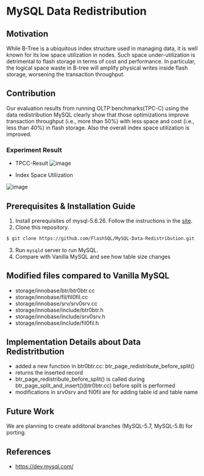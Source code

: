 # MySQL Data Redistribution

## Motivation
While B-Tree is a ubiquitous index structure used in managing data, it is well known for its low space utilization in nodes. Such space under-utilization is detrimental to flash storage in terms of cost and performance. In particular, the logical space waste in B-tree will amplify physical writes inside flash storage, worsening the transaction throughput. 

## Contribution
Our evaluation results from running OLTP benchmarks(TPC-C) using the data redistribution MySQL clearly show that those optimizations improve transaction throughput (i.e., more than 50%) with less space and cost (i.e., less than 40%) in flash storage. Also the overall index space utilization is improved.

### Experiment Result
- TPCC-Result
![image](https://user-images.githubusercontent.com/55489991/145993724-fc77122f-f276-4b74-81bb-e98004c64339.png)

- Index Space Utilization

![image](https://user-images.githubusercontent.com/55489991/145994040-af8c83d5-0dab-4e35-b329-53c66dbe7b6b.png)


## Prerequisites & Installation Guide

1. Install prerequisites of mysql-5.6.26. Follow the instructions in the [site](https://github.com/LeeBohyun/mysql-tpcc/blob/master/installation_guide/multi-mysql-tpcc.md).
2. Clone this repository.
```bash
$ git clone https://github.com/FlashSQL/MySQL-Data-Redistribution.git
```
3. Run ``mysqld`` server to run MySQL.
4. Compare with Vanilla MySQL and see how table size changes

## Modified files compared to Vanilla MySQL
- storage/innobase/btr/btr0btr.cc
- storage/innobase/fil/fil0fil.cc
- storage/innobase/srv/srv0srv.cc
- storage/innobase/include/btr0btr.h
- storage/innobase/include/srv0srv.h
- storage/innobase/include/fil0fil.h

## Implementation Details about Data Redistritbution
- added a new function in btr0btr.cc: btr_page_redistribute_before_split()
- returns the inserted record
- btr_page_redistribute_before_split() is called during btr_page_split_and_insert()(btr0btr.cc) before split is performed
- modifications in srv0srv and fil0fil are for adding table id and table name

## Future Work
We are planning to create additonal branches (MySQL-5.7, MySQL-5.8) for porting.

## References
- https://dev.mysql.com/
